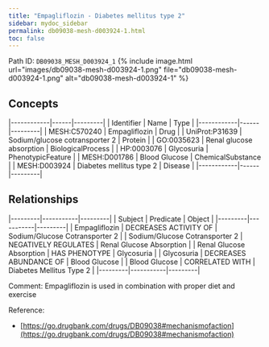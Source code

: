 ```yaml
---
title: "Empagliflozin - Diabetes mellitus type 2"
sidebar: mydoc_sidebar
permalink: db09038-mesh-d003924-1.html
toc: false 
---
```



Path ID: `DB09038_MESH_D003924_1`
{% include image.html url="images/db09038-mesh-d003924-1.png" file="db09038-mesh-d003924-1.png" alt="db09038-mesh-d003924-1" %}

## Concepts

|------------|------|---------|
| Identifier | Name | Type    |
|------------|------|---------|
| MESH:C570240 | Empagliflozin | Drug |
| UniProt:P31639 | Sodium/glucose cotransporter 2 | Protein |
| GO:0035623 | Renal glucose absorption | BiologicalProcess |
| HP:0003076 | Glycosuria | PhenotypicFeature |
| MESH:D001786 | Blood Glucose | ChemicalSubstance |
| MESH:D003924 | Diabetes mellitus type 2 | Disease |
|------------|------|---------|

## Relationships

|---------|-----------|---------|
| Subject | Predicate | Object  |
|---------|-----------|---------|
| Empagliflozin | DECREASES ACTIVITY OF | Sodium/Glucose Cotransporter 2 |
| Sodium/Glucose Cotransporter 2 | NEGATIVELY REGULATES | Renal Glucose Absorption |
| Renal Glucose Absorption | HAS PHENOTYPE | Glycosuria |
| Glycosuria | DECREASES ABUNDANCE OF | Blood Glucose |
| Blood Glucose | CORRELATED WITH | Diabetes Mellitus Type 2 |
|---------|-----------|---------|

Comment: Empagliflozin is used in combination with proper diet and exercise

Reference: 
  - [https://go.drugbank.com/drugs/DB09038#mechanismofaction](https://go.drugbank.com/drugs/DB09038#mechanismofaction)
